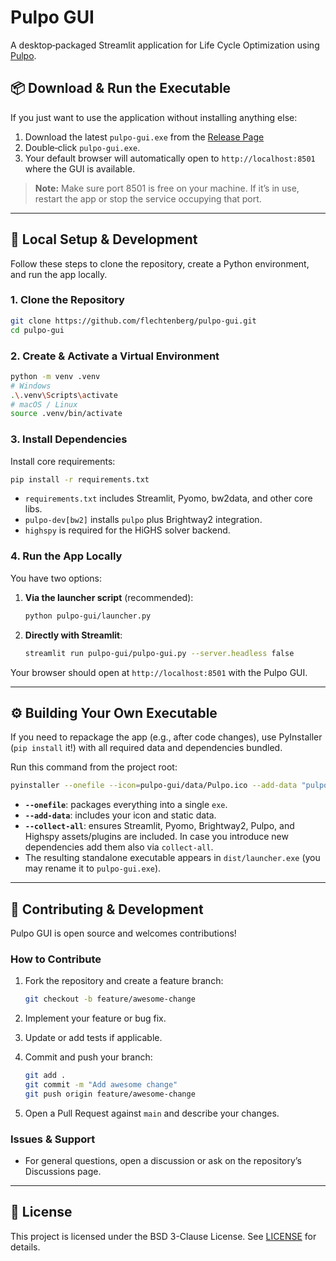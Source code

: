 # Pulpo GUI

A desktop‐packaged Streamlit application for Life Cycle Optimization using [Pulpo](https://github.com/flechtenberg/pulpo).

## 📦 Download & Run the Executable

If you just want to use the application without installing anything else:

1. Download the latest `pulpo-gui.exe` from the [Release Page](https://github.com/flechtenberg/pulpo-gui/releases/tag/v0.1.1)
2. Double‐click `pulpo-gui.exe`.
3. Your default browser will automatically open to `http://localhost:8501` where the GUI is available.

> **Note:** Make sure port 8501 is free on your machine. If it’s in use, restart the app or stop the service occupying that port.

---

## 🔧 Local Setup & Development

Follow these steps to clone the repository, create a Python environment, and run the app locally.

### 1. Clone the Repository

```bash
git clone https://github.com/flechtenberg/pulpo-gui.git
cd pulpo-gui
```

### 2. Create & Activate a Virtual Environment

```bash
python -m venv .venv
# Windows
.\.venv\Scripts\activate
# macOS / Linux
source .venv/bin/activate
```

### 3. Install Dependencies

Install core requirements:

```bash
pip install -r requirements.txt
```

* `requirements.txt` includes Streamlit, Pyomo, bw2data, and other core libs.
* `pulpo-dev[bw2]` installs `pulpo` plus Brightway2 integration.
* `highspy` is required for the HiGHS solver backend.

### 4. Run the App Locally

You have two options:

1. **Via the launcher script** (recommended):

   ```bash
   python pulpo-gui/launcher.py
   ```
2. **Directly with Streamlit**:

   ```bash
   streamlit run pulpo-gui/pulpo-gui.py --server.headless false
   ```

Your browser should open at `http://localhost:8501` with the Pulpo GUI.

---

## ⚙️ Building Your Own Executable

If you need to repackage the app (e.g., after code changes), use PyInstaller (`pip install` it!) with all required data and dependencies bundled.

Run this command from the project root:

```bash
pyinstaller --onefile --icon=pulpo-gui/data/Pulpo.ico --add-data "pulpo-gui/data;data" --add-data "pulpo-gui/pulpo-gui.py;." --collect-all streamlit --collect-all pyomo --collect-all bw2data --collect-all pulpo --collect-all highspy pulpo-gui/launcher.py
```

* **`--onefile`**: packages everything into a single `exe`.
* **`--add-data`**: includes your icon and static data.
* **`--collect-all`**: ensures Streamlit, Pyomo, Brightway2, Pulpo, and Highspy assets/plugins are included. In case you introduce new dependencies add them also via ``collect-all``.
* The resulting standalone executable appears in `dist/launcher.exe` (you may rename it to `pulpo-gui.exe`).

---

## 🤝 Contributing & Development

Pulpo GUI is open source and welcomes contributions!

### How to Contribute

1. Fork the repository and create a feature branch:

   ```bash
   git checkout -b feature/awesome-change
   ```
2. Implement your feature or bug fix.
3. Update or add tests if applicable.
4. Commit and push your branch:

   ```bash
   git add .
   git commit -m "Add awesome change"
   git push origin feature/awesome-change
   ```
5. Open a Pull Request against `main` and describe your changes.

### Issues & Support

* For general questions, open a discussion or ask on the repository’s Discussions page.

---

## 📄 License

This project is licensed under the BSD 3-Clause License. See [LICENSE](LICENSE) for details.

